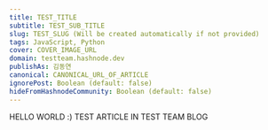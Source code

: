 ```yaml
---
title: TEST_TITLE
subtitle: TEST_SUB_TITLE
slug: TEST_SLUG (Will be created automatically if not provided)
tags: JavaScript, Python
cover: COVER_IMAGE_URL
domain: testteam.hashnode.dev  
publishAs: 김동연  
canonical: CANONICAL_URL_OF_ARTICLE  
ignorePost: Boolean (default: false)
hideFromHashnodeCommunity: Boolean (default: false)
---
```


HELLO WORLD :)
TEST ARTICLE IN TEST TEAM BLOG